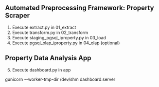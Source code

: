 ## Automated Preprocessing Framework: Property Scraper
1. Execute extract.py in 01_extract
2. Execute transform.py in 02_transform
3. Execute staging_pgsql_iproperty.py in 03_load
4. Execute pgsql_olap_iproperty.py in 04_olap (optional)

## Property Data Analysis App
5. Execute dashboard.py in app

gunicorn --worker-tmp-dir /dev/shm dashboard:server
